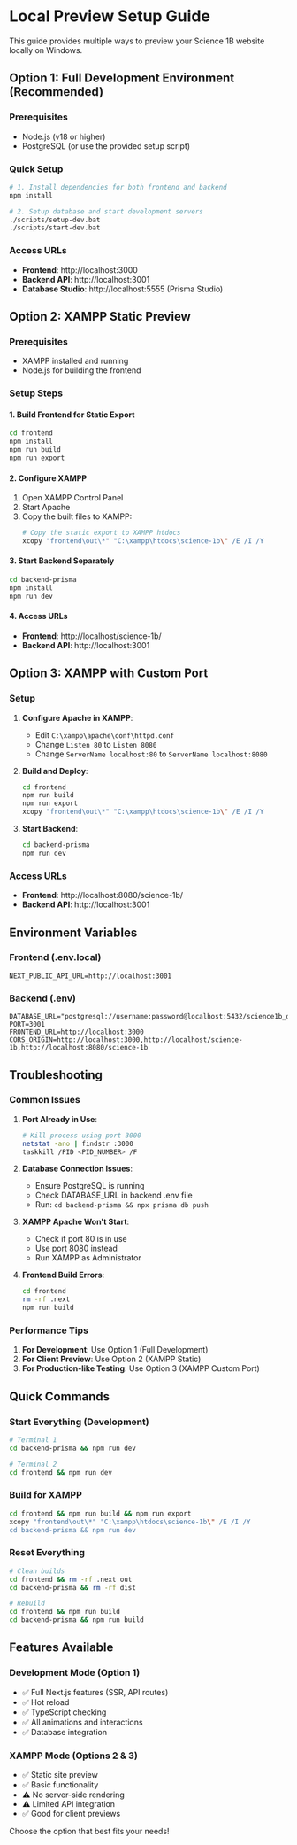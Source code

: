 # Local Preview Setup Guide

This guide provides multiple ways to preview your Science 1B website locally on Windows.

## Option 1: Full Development Environment (Recommended)

### Prerequisites
- Node.js (v18 or higher)
- PostgreSQL (or use the provided setup script)

### Quick Setup
```bash
# 1. Install dependencies for both frontend and backend
npm install

# 2. Setup database and start development servers
./scripts/setup-dev.bat
./scripts/start-dev.bat
```

### Access URLs
- **Frontend**: http://localhost:3000
- **Backend API**: http://localhost:3001
- **Database Studio**: http://localhost:5555 (Prisma Studio)

## Option 2: XAMPP Static Preview

### Prerequisites
- XAMPP installed and running
- Node.js for building the frontend

### Setup Steps

#### 1. Build Frontend for Static Export
```bash
cd frontend
npm install
npm run build
npm run export
```

#### 2. Configure XAMPP
1. Open XAMPP Control Panel
2. Start Apache
3. Copy the built files to XAMPP:
   ```bash
   # Copy the static export to XAMPP htdocs
   xcopy "frontend\out\*" "C:\xampp\htdocs\science-1b\" /E /I /Y
   ```

#### 3. Start Backend Separately
```bash
cd backend-prisma
npm install
npm run dev
```

#### 4. Access URLs
- **Frontend**: http://localhost/science-1b/
- **Backend API**: http://localhost:3001

## Option 3: XAMPP with Custom Port

### Setup
1. **Configure Apache in XAMPP**:
   - Edit `C:\xampp\apache\conf\httpd.conf`
   - Change `Listen 80` to `Listen 8080`
   - Change `ServerName localhost:80` to `ServerName localhost:8080`

2. **Build and Deploy**:
   ```bash
   cd frontend
   npm run build
   npm run export
   xcopy "frontend\out\*" "C:\xampp\htdocs\science-1b\" /E /I /Y
   ```

3. **Start Backend**:
   ```bash
   cd backend-prisma
   npm run dev
   ```

### Access URLs
- **Frontend**: http://localhost:8080/science-1b/
- **Backend API**: http://localhost:3001

## Environment Variables

### Frontend (.env.local)
```env
NEXT_PUBLIC_API_URL=http://localhost:3001
```

### Backend (.env)
```env
DATABASE_URL="postgresql://username:password@localhost:5432/science1b_db"
PORT=3001
FRONTEND_URL=http://localhost:3000
CORS_ORIGIN=http://localhost:3000,http://localhost/science-1b,http://localhost:8080/science-1b
```

## Troubleshooting

### Common Issues

1. **Port Already in Use**:
   ```bash
   # Kill process using port 3000
   netstat -ano | findstr :3000
   taskkill /PID <PID_NUMBER> /F
   ```

2. **Database Connection Issues**:
   - Ensure PostgreSQL is running
   - Check DATABASE_URL in backend .env file
   - Run: `cd backend-prisma && npx prisma db push`

3. **XAMPP Apache Won't Start**:
   - Check if port 80 is in use
   - Use port 8080 instead
   - Run XAMPP as Administrator

4. **Frontend Build Errors**:
   ```bash
   cd frontend
   rm -rf .next
   npm run build
   ```

### Performance Tips

1. **For Development**: Use Option 1 (Full Development)
2. **For Client Preview**: Use Option 2 (XAMPP Static)
3. **For Production-like Testing**: Use Option 3 (XAMPP Custom Port)

## Quick Commands

### Start Everything (Development)
```bash
# Terminal 1
cd backend-prisma && npm run dev

# Terminal 2  
cd frontend && npm run dev
```

### Build for XAMPP
```bash
cd frontend && npm run build && npm run export
xcopy "frontend\out\*" "C:\xampp\htdocs\science-1b\" /E /I /Y
cd backend-prisma && npm run dev
```

### Reset Everything
```bash
# Clean builds
cd frontend && rm -rf .next out
cd backend-prisma && rm -rf dist

# Rebuild
cd frontend && npm run build
cd backend-prisma && npm run build
```

## Features Available

### Development Mode (Option 1)
- ✅ Full Next.js features (SSR, API routes)
- ✅ Hot reload
- ✅ TypeScript checking
- ✅ All animations and interactions
- ✅ Database integration

### XAMPP Mode (Options 2 & 3)
- ✅ Static site preview
- ✅ Basic functionality
- ⚠️ No server-side rendering
- ⚠️ Limited API integration
- ✅ Good for client previews

Choose the option that best fits your needs!
